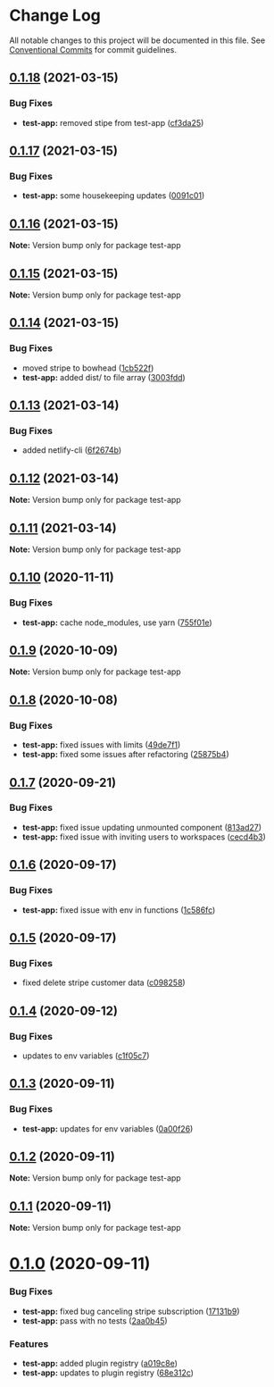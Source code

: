 # Change Log

All notable changes to this project will be documented in this file.
See [Conventional Commits](https://conventionalcommits.org) for commit guidelines.

## [0.1.18](https://github.com/daithimorton/bowhead/compare/test-app@0.1.17...test-app@0.1.18) (2021-03-15)


### Bug Fixes

* **test-app:** removed stipe from test-app ([cf3da25](https://github.com/daithimorton/bowhead/commit/cf3da2586c4c22acf9b2f19519d8f3d7f2db05bf))





## [0.1.17](https://github.com/daithimorton/bowhead/compare/test-app@0.1.16...test-app@0.1.17) (2021-03-15)


### Bug Fixes

* **test-app:** some housekeeping updates ([0091c01](https://github.com/daithimorton/bowhead/commit/0091c01afd68fb7555335f66811be7f723fc3cb1))





## [0.1.16](https://github.com/daithimorton/bowhead/compare/test-app@0.1.15...test-app@0.1.16) (2021-03-15)

**Note:** Version bump only for package test-app





## [0.1.15](https://github.com/daithimorton/bowhead/compare/test-app@0.1.14...test-app@0.1.15) (2021-03-15)

**Note:** Version bump only for package test-app





## [0.1.14](https://github.com/daithimorton/bowhead/compare/test-app@0.1.13...test-app@0.1.14) (2021-03-15)


### Bug Fixes

* moved stripe to bowhead ([1cb522f](https://github.com/daithimorton/bowhead/commit/1cb522fc9757207ef7d65ee5ee24d9e36add1d2c))
* **test-app:** added dist/ to file array ([3003fdd](https://github.com/daithimorton/bowhead/commit/3003fdd5cec69e08e0036564915657101194871c))





## [0.1.13](https://github.com/daithimorton/bowhead/compare/test-app@0.1.12...test-app@0.1.13) (2021-03-14)


### Bug Fixes

* added netlify-cli ([6f2674b](https://github.com/daithimorton/bowhead/commit/6f2674b8aa9c8e845d7fae2bc9c829d9276b985d))





## [0.1.12](https://github.com/daithimorton/bowhead/compare/test-app@0.1.11...test-app@0.1.12) (2021-03-14)

**Note:** Version bump only for package test-app





## [0.1.11](https://github.com/daithimorton/bowhead/compare/test-app@0.1.10...test-app@0.1.11) (2021-03-14)

**Note:** Version bump only for package test-app





## [0.1.10](https://github.com/daithimorton/bowhead/compare/test-app@0.1.9...test-app@0.1.10) (2020-11-11)


### Bug Fixes

* **test-app:** cache node_modules, use yarn ([755f01e](https://github.com/daithimorton/bowhead/commit/755f01e1dab37a3e948e56e142a8e9e150e4e6ea))





## [0.1.9](https://github.com/daithimorton/bowhead/compare/test-app@0.1.8...test-app@0.1.9) (2020-10-09)

**Note:** Version bump only for package test-app





## [0.1.8](https://github.com/daithimorton/bowhead/compare/test-app@0.1.7...test-app@0.1.8) (2020-10-08)


### Bug Fixes

* **test-app:** fixed issues with limits ([49de7f1](https://github.com/daithimorton/bowhead/commit/49de7f1b078a24358582139e177c4f80a020f775))
* **test-app:** fixed some issues after refactoring ([25875b4](https://github.com/daithimorton/bowhead/commit/25875b48bd310fd08c98ba31fe1eead067ecddf4))





## [0.1.7](https://github.com/daithimorton/bowhead/compare/test-app@0.1.6...test-app@0.1.7) (2020-09-21)


### Bug Fixes

* **test-app:** fixed issue updating unmounted component ([813ad27](https://github.com/daithimorton/bowhead/commit/813ad27614d66345ba34a4fe95d862da84d3cde5))
* **test-app:** fixed issue with inviting users to workspaces ([cecd4b3](https://github.com/daithimorton/bowhead/commit/cecd4b3f6e805f7f5e811b78cff4d8c0afe8e27f))





## [0.1.6](https://github.com/daithimorton/bowhead/compare/test-app@0.1.5...test-app@0.1.6) (2020-09-17)


### Bug Fixes

* **test-app:** fixed issue with env in functions ([1c586fc](https://github.com/daithimorton/bowhead/commit/1c586fcf75c27e9d5075edbd56d0f48d104e4dc2))





## [0.1.5](https://github.com/daithimorton/bowhead/compare/test-app@0.1.4...test-app@0.1.5) (2020-09-17)


### Bug Fixes

* fixed delete stripe customer data ([c098258](https://github.com/daithimorton/bowhead/commit/c0982583ee4856b26b49e90419fcb1f1cf3c3d13))





## [0.1.4](https://github.com/daithimorton/bowhead/compare/test-app@0.1.3...test-app@0.1.4) (2020-09-12)


### Bug Fixes

* updates to env variables ([c1f05c7](https://github.com/daithimorton/bowhead/commit/c1f05c71550e19d707263711bfee0785921feb8a))





## [0.1.3](https://github.com/daithimorton/bowhead/compare/test-app@0.1.2...test-app@0.1.3) (2020-09-11)


### Bug Fixes

* **test-app:** updates for env variables ([0a00f26](https://github.com/daithimorton/bowhead/commit/0a00f261d84eea14467a5e652048b43c7f78f380))





## [0.1.2](https://github.com/daithimorton/bowhead/compare/test-app@0.1.1...test-app@0.1.2) (2020-09-11)

**Note:** Version bump only for package test-app





## [0.1.1](https://github.com/daithimorton/bowhead/compare/test-app@0.1.0...test-app@0.1.1) (2020-09-11)

**Note:** Version bump only for package test-app





# [0.1.0](https://github.com/daithimorton/bowhead/compare/test-app@0.0.14...test-app@0.1.0) (2020-09-11)


### Bug Fixes

* **test-app:** fixed bug canceling stripe subscription ([17131b9](https://github.com/daithimorton/bowhead/commit/17131b921dc9aa56682d1457dfebf8617c81fd7b))
* **test-app:** pass with no tests ([2aa0b45](https://github.com/daithimorton/bowhead/commit/2aa0b45c143b629176efcfb31a3bd7041214a84f))


### Features

* **test-app:** added plugin registry ([a019c8e](https://github.com/daithimorton/bowhead/commit/a019c8e3fd57a4ce7dee0dd977cea04e3c03db93))
* **test-app:** updates to plugin registry ([68e312c](https://github.com/daithimorton/bowhead/commit/68e312cb42304f2e229dd8c309d1be3afc602a6f))
